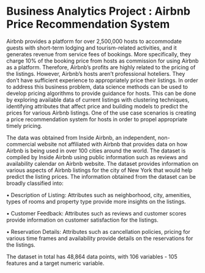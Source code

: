 # Business Analytics Project : Airbnb Price Recommendation System
Airbnb provides a platform for over 2,500,000 hosts to accommodate guests with short-term lodging and tourism-related activities, and it generates revenue from service fees of bookings. More specifically, they charge 10% of the booking price from hosts as commission for using Airbnb as a platform. Therefore, Airbnb’s profits are highly related to the pricing of the listings. However, Airbnb’s hosts aren’t professional hoteliers. They don’t have sufficient experience to appropriately price their listings. In order to address this business problem, data science methods can be used to develop pricing algorithms to provide guidance for hosts. This can be done by exploring available data of current listings with clustering techniques, identifying attributes that affect price and building models to predict the prices for various Airbnb listings. One of the use case scenarios is creating a price recommendation system for hosts in order to propel appropriate timely pricing. 

The data was obtained from Inside Airbnb, an independent, non-commercial website not affiliated with Airbnb that provides data on how Airbnb is being used in over 100 cities around the world. The dataset is compiled by Inside Airbnb using public information such as reviews and availability calendar on Airbnb website. The dataset provides information on various aspects of Airbnb listings for the city of New York that would help predict the listing prices. The information obtained from the dataset can be broadly classified into:

  •	Description of Listing: Attributes such as neighborhood, city, amenities, types of rooms and property type provide more insights on the listings. 
  
  •	Customer Feedback: Attributes such as reviews and customer scores provide information on customer satisfaction for the listings.
  
  •	Reservation Details: Attributes such as cancellation policies, pricing for various time frames and availability provide details on the reservations for the listings. 
  
The dataset in total has 48,864 data points, with 106 variables - 105 features and a target numeric variable. 

